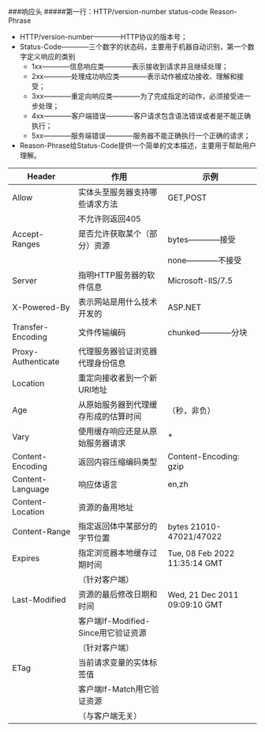 ###响应头
#####第一行：HTTP/version-number status-code Reason-Phrase
- HTTP/version-number————HTTP协议的版本号；
- Status-Code————三个数字的状态码，主要用于机器自动识别，第一个数字定义响应的类别
    + 1xx————信息响应类————表示接收到请求并且继续处理；
    + 2xx————处理成功响应类————表示动作被成功接收、理解和接受；
    + 3xx————重定向响应类————为了完成指定的动作，必须接受进一步处理；
    + 4xx————客户端错误————客户请求包含语法错误或者是不能正确执行；
    + 5xx————服务端错误————服务器不能正确执行一个正确的请求；
- Reason-Phrase给Status-Code提供一个简单的文本描述，主要用于帮助用户理解。

|       Header       |                 作用                 |              示例             |
|--------------------|--------------------------------------|-------------------------------|
| Allow              | 实体头至服务器支持哪些请求方法       | GET,POST                      |
|                    | 不允许则返回405                      |                               |
| Accept-Ranges      | 是否允许获取某个（部分）资源         | bytes————接受                 |
|                    |                                      | none————不接受                |
| Server             | 指明HTTP服务器的软件信息             | Microsoft-IIS/7.5             |
| X-Powered-By       | 表示网站是用什么技术开发的           | ASP.NET                       |
| Transfer-Encoding  | 文件传输编码                         | chunked————分块               |
| Proxy-Authenticate | 代理服务器验证浏览器代理身份信息     |                               |
| Location           | 重定向接收者到一个新URI地址          |                               |
| Age                | 从原始服务器到代理缓存形成的估算时间 | （秒，非负）                  |
| Vary               | 使用缓存响应还是从原始服务器请求     | *                             |
| Content-Encoding   | 返回内容压缩编码类型                 | Content-Encoding: gzip        |
| Content-Language   | 响应体语言                           | en,zh                         |
| Content-Location   | 资源的备用地址                       |                               |
| Content-Range      | 指定返回体中某部分的字节位置         | bytes 21010-47021/47022       |
| Expires            | 指定浏览器本地缓存过期时间           | Tue, 08 Feb 2022 11:35:14 GMT |
|                    | （针对客户端）                       |                               |
| Last-Modified      | 资源的最后修改日期和时间             | Wed, 21 Dec 2011 09:09:10 GMT |
|                    | 客户端If-Modified-Since用它验证资源  |                               |
|                    | （针对客户端）                       |                               |
| ETag               | 当前请求变量的实体标签值             |                               |
|                    | 客户端If-Match用它验证资源           |                               |
|                    | （与客户端无关）                     |                               |